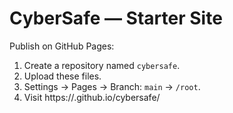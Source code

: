 # CyberSafe — Starter Site

Publish on GitHub Pages:
1) Create a repository named `cybersafe`.
2) Upload these files.
3) Settings → Pages → Branch: `main` → `/root`.
4) Visit https://<yourname>.github.io/cybersafe/
